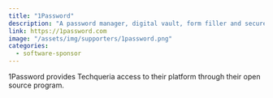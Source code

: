 ```yaml
---
title: "1Password"
description: "A password manager, digital vault, form filler and secure digital wallet. 1Password remembers all your passwords for you to help keep account information safe."
link: https://1password.com
image: "/assets/img/supporters/1password.png"
categories:
  - software-sponsor
---
```


1Password provides Techqueria access to their platform through their open source program.